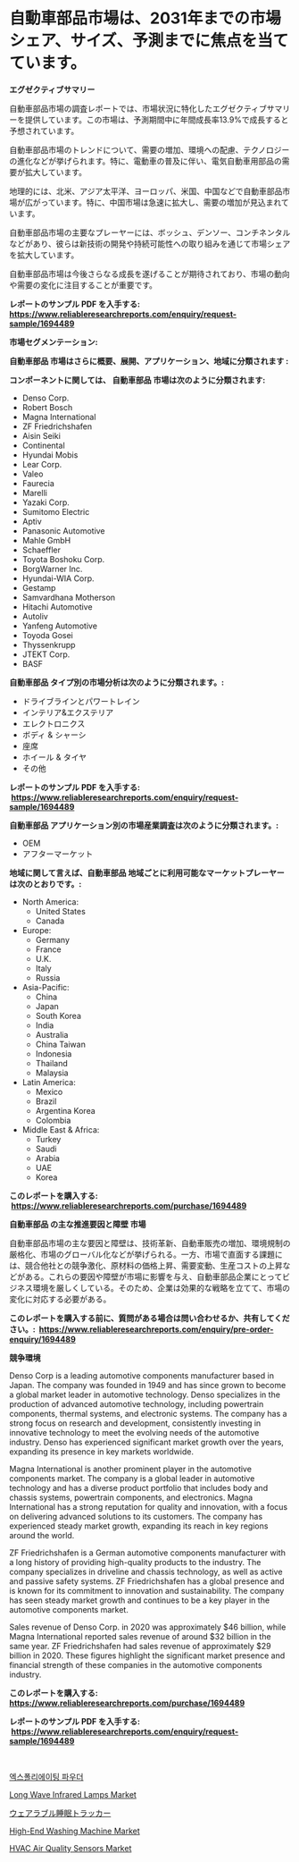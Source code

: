 <p><h1>自動車部品市場は、2031年までの市場シェア、サイズ、予測までに焦点を当てています。</h1></p><p><strong>エグゼクティブサマリー</strong></p>
<p><p>自動車部品市場の調査レポートでは、市場状況に特化したエグゼクティブサマリーを提供しています。この市場は、予測期間中に年間成長率13.9%で成長すると予想されています。</p><p>自動車部品市場のトレンドについて、需要の増加、環境への配慮、テクノロジーの進化などが挙げられます。特に、電動車の普及に伴い、電気自動車用部品の需要が拡大しています。</p><p>地理的には、北米、アジア太平洋、ヨーロッパ、米国、中国などで自動車部品市場が広がっています。特に、中国市場は急速に拡大し、需要の増加が見込まれています。</p><p>自動車部品市場の主要なプレーヤーには、ボッシュ、デンソー、コンチネンタルなどがあり、彼らは新技術の開発や持続可能性への取り組みを通じて市場シェアを拡大しています。</p><p>自動車部品市場は今後さらなる成長を遂げることが期待されており、市場の動向や需要の変化に注目することが重要です。</p></p>
<p><strong>レポートのサンプル PDF を入手する: <a href="https://www.reliableresearchreports.com/enquiry/request-sample/1694489">https://www.reliableresearchreports.com/enquiry/request-sample/1694489</a></strong></p>
<p><strong>市場セグメンテーション:</strong></p>
<p><strong> 自動車部品 市場はさらに概要、展開、アプリケーション、地域に分類されます :</strong></p>
<p><strong>コンポーネントに関しては、 自動車部品 市場は次のように分類されます: &nbsp;</strong></p>
<p><ul><li>Denso Corp.</li><li>Robert Bosch</li><li>Magna International</li><li>ZF Friedrichshafen</li><li>Aisin Seiki</li><li>Continental</li><li>Hyundai Mobis</li><li>Lear Corp.</li><li>Valeo</li><li>Faurecia</li><li>Marelli</li><li>Yazaki Corp.</li><li>Sumitomo Electric</li><li>Aptiv</li><li>Panasonic Automotive</li><li>Mahle GmbH</li><li>Schaeffler</li><li>Toyota Boshoku Corp.</li><li>BorgWarner Inc.</li><li>Hyundai-WIA Corp.</li><li>Gestamp</li><li>Samvardhana Motherson</li><li>Hitachi Automotive</li><li>Autoliv</li><li>Yanfeng Automotive</li><li>Toyoda Gosei</li><li>Thyssenkrupp</li><li>JTEKT Corp.</li><li>BASF</li></ul></p>
<p><strong> 自動車部品 タイプ別の市場分析は次のように分類されます。:</strong></p>
<p><ul><li>ドライブラインとパワートレイン</li><li>インテリア&エクステリア</li><li>エレクトロニクス</li><li>ボディ & シャーシ</li><li>座席</li><li>ホイール & タイヤ</li><li>その他</li></ul></p>
<p><strong>レポートのサンプル PDF を入手する: &nbsp;<a href="https://www.reliableresearchreports.com/enquiry/request-sample/1694489">https://www.reliableresearchreports.com/enquiry/request-sample/1694489</a></strong></p>
<p><strong> 自動車部品 アプリケーション別の市場産業調査は次のように分類されます。:</strong></p>
<p><ul><li>OEM</li><li>アフターマーケット</li></ul></p>
<p><strong>地域に関して言えば、自動車部品 地域ごとに利用可能なマーケットプレーヤーは次のとおりです。:</strong></p>
<p><ul>
    <li>
        North America:
        <ul>
            <li>United States</li>
            <li>Canada</li>
        </ul>
    </li>
    <li>
        Europe:
        <ul>
            <li>Germany</li>
            <li>France</li>
            <li>U.K.</li>
            <li>Italy</li>
            <li>Russia</li>
        </ul>
    </li>
    <li>
        Asia-Pacific:
        <ul>
            <li>China</li>
            <li>Japan</li>
            <li>South Korea</li>
            <li>India</li>
            <li>Australia</li>
            <li>China Taiwan</li>
            <li>Indonesia</li>
            <li>Thailand</li>
            <li>Malaysia</li>
        </ul>
    </li>
    <li>
        Latin America:
        <ul>
            <li>Mexico</li>
            <li>Brazil</li>
            <li>Argentina Korea</li>
            <li>Colombia</li>
        </ul>
    </li>
    <li>
        Middle East & Africa:
        <ul>
            <li>Turkey</li>
            <li>Saudi</li>
            <li>Arabia</li>
            <li>UAE</li>
            <li>Korea</li>
        </ul>
    </li>
    </ul></p>
<p><strong>このレポートを購入する: &nbsp;<a href="https://www.reliableresearchreports.com/purchase/1694489">https://www.reliableresearchreports.com/purchase/1694489</a></strong></p>
<p><strong>自動車部品 の主な推進要因と障壁 市場</strong></p>
<p><p>自動車部品市場の主な要因と障壁は、技術革新、自動車販売の増加、環境規制の厳格化、市場のグローバル化などが挙げられる。一方、市場で直面する課題には、競合他社との競争激化、原材料の価格上昇、需要変動、生産コストの上昇などがある。これらの要因や障壁が市場に影響を与え、自動車部品企業にとってビジネス環境を厳しくしている。そのため、企業は効果的な戦略を立てて、市場の変化に対応する必要がある。</p></p>
<p><strong>このレポートを購入する前に、質問がある場合は問い合わせるか、共有してください。:&nbsp; <a href="https://www.reliableresearchreports.com/enquiry/pre-order-enquiry/1694489">https://www.reliableresearchreports.com/enquiry/pre-order-enquiry/1694489</a></strong></p>
<p><strong>競争環境</strong></p>
<p><p>Denso Corp is a leading automotive components manufacturer based in Japan. The company was founded in 1949 and has since grown to become a global market leader in automotive technology. Denso specializes in the production of advanced automotive technology, including powertrain components, thermal systems, and electronic systems. The company has a strong focus on research and development, consistently investing in innovative technology to meet the evolving needs of the automotive industry. Denso has experienced significant market growth over the years, expanding its presence in key markets worldwide.</p><p>Magna International is another prominent player in the automotive components market. The company is a global leader in automotive technology and has a diverse product portfolio that includes body and chassis systems, powertrain components, and electronics. Magna International has a strong reputation for quality and innovation, with a focus on delivering advanced solutions to its customers. The company has experienced steady market growth, expanding its reach in key regions around the world.</p><p>ZF Friedrichshafen is a German automotive components manufacturer with a long history of providing high-quality products to the industry. The company specializes in driveline and chassis technology, as well as active and passive safety systems. ZF Friedrichshafen has a global presence and is known for its commitment to innovation and sustainability. The company has seen steady market growth and continues to be a key player in the automotive components market.</p><p>Sales revenue of Denso Corp. in 2020 was approximately $46 billion, while Magna International reported sales revenue of around $32 billion in the same year. ZF Friedrichshafen had sales revenue of approximately $29 billion in 2020. These figures highlight the significant market presence and financial strength of these companies in the automotive components industry.</p></p>
<p><strong>このレポートを購入する: &nbsp; <a href="https://www.reliableresearchreports.com/purchase/1694489">https://www.reliableresearchreports.com/purchase/1694489</a></strong></p>
<p><strong>レポートのサンプル PDF を入手する: &nbsp;<a href="https://www.reliableresearchreports.com/enquiry/request-sample/1694489">https://www.reliableresearchreports.com/enquiry/request-sample/1694489</a></strong><strong></strong></p>
<p>&nbsp;</p>
<p><p><a href="https://medium.com/@goicoevgovidph/%EC%97%91%EC%8A%A4%ED%8F%B4%EB%A6%AC%EC%97%90%EC%9D%B4%ED%8C%85-%ED%8C%8C%EC%9A%B0%EB%8D%94-%EC%8B%9C%EC%9E%A5-%EA%B7%9C%EB%AA%A8-%EB%B0%8F-%EC%8B%9C%EC%9E%A5-%EB%8F%99%ED%96%A5-%EC%99%84%EC%A0%84%ED%95%9C-%EC%82%B0%EC%97%85-%EA%B0%9C%EC%9A%94-2024%EB%85%84%EB%B6%80%ED%84%B0-2031%EB%85%84-464941bc2381">엑스폴리에이팅 파우더</a></p><p><a href="https://github.com/juancolorado15/Market-Research-Report-List-1/blob/main/long-wave-infrared-lamps-market.md">Long Wave Infrared Lamps Market</a></p><p><a href="https://medium.com/@yvettelesch/%E7%9D%80%E7%94%A8%E5%9E%8B%E7%9D%A1%E7%9C%A0%E3%83%88%E3%83%A9%E3%83%83%E3%82%AB%E3%83%BC%E3%81%AE%E5%B8%82%E5%A0%B4%E3%81%AF-%E5%B8%82%E5%A0%B4%E3%82%B7%E3%82%A7%E3%82%A2-%E3%82%B5%E3%82%A4%E3%82%BA-2031%E5%B9%B4%E3%81%BE%E3%81%A7%E3%81%AE%E4%BA%88%E6%B8%AC%E3%82%92%E9%87%8D%E7%82%B9%E3%81%AB%E3%81%97%E3%81%A6%E3%81%84%E3%81%BE%E3%81%99-910c5e4bcd13">ウェアラブル睡眠トラッカー</a></p><p><a href="https://view.publitas.com/reportprime-1/high-end-washing-machine-market-furnish-information-about-market-size-market-share-market-dynamics-and-projections-spanning-from-2024-to-2031/">High-End Washing Machine Market</a></p><p><a href="https://natural-crush-b99.notion.site/HVAC-Air-Quality-Sensors-Market-Size-Evaluating-its-Market-Trends-Growth-and-Projections-2024-2-e9c32330a3464baa926c8f4d30f291d0">HVAC Air Quality Sensors Market</a></p></p>